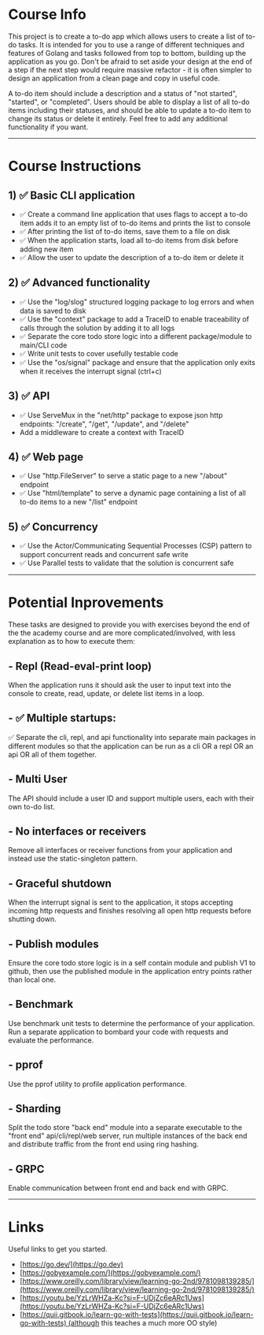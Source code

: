 # Course Info

This project is to create a to-do app which allows users to create a list of to-do tasks. It is intended for you to use a range of different techniques and features of Golang and tasks followed from top to bottom, building up the application as you go. Don't be afraid to set aside your design at the end of a step if the next step would require massive refactor - it is often simpler to design an application from a clean page and copy in useful code.

A to-do item should include a description and a status of "not started", "started", or "completed". Users should be able to display a list of all to-do items including their statuses, and should be able to update a to-do item to change its status or delete it entirely. Feel free to add any additional functionality if you want.

---

# Course Instructions

## 1) ✅ Basic CLI application
- ✅ Create a command line application that uses flags to accept a to-do item adds it to an empty list of to-do items and prints the list to console
- ✅ After printing the list of to-do items, save them to a file on disk
- ✅ When the application starts, load all to-do items from disk before adding new item
- ✅ Allow the user to update the description of a to-do item or delete it

## 2) ✅ Advanced functionality
- ✅ Use the "log/slog" structured logging package to log errors and when data is saved to disk
- ✅ Use the "context" package to add a TraceID to enable traceability of calls through the solution by adding it to all logs
- ✅ Separate the core todo store logic into a different package/module to main/CLI code
- ✅ Write unit tests to cover usefully testable code
- ✅ Use the "os/signal" package and ensure that the application only exits when it receives the interrupt signal (ctrl+c)

## 3) ✅ API
- ✅ Use ServeMux in the "net/http" package to expose json http endpoints: "/create", "/get", "/update", and "/delete"
- Add a middleware to create a context with TraceID

## 4) ✅ Web page
- ✅ Use "http.FileServer" to serve a static page to a new "/about" endpoint
- ✅ Use "html/template" to serve a dynamic page containing a list of all to-do items to a new "/list" endpoint

## 5) ✅ Concurrency
- ✅ Use the Actor/Communicating Sequential Processes (CSP) pattern to support concurrent reads and concurrent safe write
- ✅ Use Parallel tests to validate that the solution is concurrent safe

---

# Potential Inprovements

These tasks are designed to provide you with exercises beyond the end of the the academy course and are more complicated/involved, with less explanation as to how to execute them:

## - Repl (Read-eval-print loop)
When the application runs it should ask the user to input text into the console to create, read, update, or delete list items in a loop.

## - ✅ Multiple startups:
✅ Separate the cli, repl, and api functionality into separate main packages in different modules so that the application can be run as a cli OR a repl OR an api OR all of them together.

## - Multi User
The API should include a user ID and support multiple users, each with their own to-do list.

## - No interfaces or receivers
Remove all interfaces or receiver functions from your application and instead use the static-singleton pattern.

## - Graceful shutdown
When the interrupt signal is sent to the application, it stops accepting incoming http requests and finishes resolving all open http requests before shutting down.

## - Publish modules
Ensure the core todo store logic is in a self contain module and publish V1 to github, then use the published module in the application entry points rather than local one.

## - Benchmark
Use benchmark unit tests to determine the performance of your application. Run a separate application to bombard your code with requests and evaluate the performance.

## - pprof
Use the pprof utility to profile application performance.

## - Sharding
Split the todo store "back end" module into a separate executable to the "front end" api/cli/repl/web server, run multiple instances of the back end and distribute traffic from the front end using ring hashing.

## - GRPC
Enable communication between front end and back end with GRPC.

---

# Links

Useful links to get you started.  
- [https://go.dev/](https://go.dev)
- [https://gobyexample.com/](https://gobyexample.com/)
- [https://www.oreilly.com/library/view/learning-go-2nd/9781098139285/](https://www.oreilly.com/library/view/learning-go-2nd/9781098139285/)
- [https://youtu.be/YzLrWHZa-Kc?si=F-UDjZc6eARc1Uws](https://youtu.be/YzLrWHZa-Kc?si=F-UDjZc6eARc1Uws)
- [https://quii.gitbook.io/learn-go-with-tests](https://quii.gitbook.io/learn-go-with-tests) (although this teaches a much more OO style)
